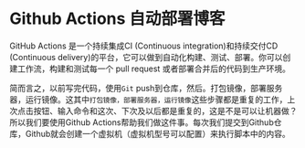 # Github Actions 自动部署博客
GitHub Actions 是一个持续集成CI (Continuous integration)和持续交付CD (Continuous delivery)的平台，它可以做到自动化构建、测试、部署。你可以创建工作流，构建和测试每一个 pull request 或者部署合并后的代码到生产环境。

简而言之，以前写完代码，使用```Git``` push到仓库，然后。打包镜像，部署服务器，运行镜像。这其中```打包镜像，部署服务器，运行镜像```这些步骤都是重复的工作，上次点击按钮、输入命令和这次、下次及以后都是重复的，这是不是可以让机器做？所以我们要使用Github Actions帮助我们做这件事。每次我们提交到Github仓库，Github就会创建一个虚拟机（虚拟机型号可以配置）来执行脚本中的内容。

